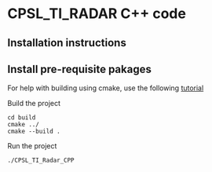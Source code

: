 # CPSL_TI_RADAR C++ code

## Installation instructions

## Install pre-requisite pakages

For help with building using cmake, use the following [tutorial](https://cmake.org/cmake/help/latest/guide/tutorial/index.html)

Build the project
```
cd build
cmake ../
cmake --build .
```

Run the project
```
./CPSL_TI_Radar_CPP
```